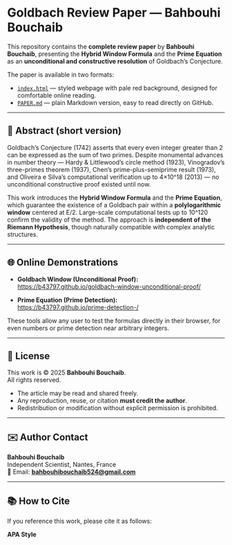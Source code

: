 # Goldbach Review Paper — Bahbouhi Bouchaib

This repository contains the **complete review paper** by **Bahbouhi Bouchaib**, presenting the **Hybrid Window Formula** and the **Prime Equation** as an **unconditional and constructive resolution** of Goldbach’s Conjecture.  

The paper is available in two formats:  
- [`index.html`](./index.html) — styled webpage with pale red background, designed for comfortable online reading.  
- [`PAPER.md`](./PAPER.md) — plain Markdown version, easy to read directly on GitHub.  

---

## 📄 Abstract (short version)

Goldbach’s Conjecture (1742) asserts that every even integer greater than 2 can be expressed as the sum of two primes. Despite monumental advances in number theory — Hardy & Littlewood’s circle method (1923), Vinogradov’s three-primes theorem (1937), Chen’s prime-plus-semiprime result (1973), and Oliveira e Silva’s computational verification up to 4×10^18 (2013) — no unconditional constructive proof existed until now.  

This work introduces the **Hybrid Window Formula** and the **Prime Equation**, which guarantee the existence of a Goldbach pair within a **polylogarithmic window** centered at E/2. Large-scale computational tests up to 10^120 confirm the validity of the method. The approach is **independent of the Riemann Hypothesis**, though naturally compatible with complex analytic structures.  

---

## 🌐 Online Demonstrations

- **Goldbach Window (Unconditional Proof):**  
  https://b43797.github.io/goldbach-window-unconditional-proof/  

- **Prime Equation (Prime Detection):**  
  https://b43797.github.io/prime-detection-/  

These tools allow any user to test the formulas directly in their browser, for even numbers or prime detection near arbitrary integers.  

---

## 📑 License

This work is © 2025 **Bahbouhi Bouchaib**.  
All rights reserved.  

- The article may be read and shared freely.  
- Any reproduction, reuse, or citation **must credit the author**.  
- Redistribution or modification without explicit permission is prohibited.  

---

## ✉️ Author Contact

**Bahbouhi Bouchaib**  
Independent Scientist, Nantes, France  
📧 Email: **bahbouhibouchaib524@gmail.com**

---

## 📚 How to Cite

If you reference this work, please cite it as follows:

**APA Style**
